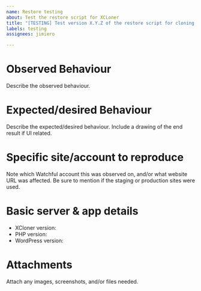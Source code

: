 ```yaml
---
name: Restore testing
about: Test the restore script for XCLoner
title: "[TESTING] Test version X.Y.Z of the restore script for cloning to a new site."
labels: testing
assignees: jimiero

---
```


# Observed Behaviour
Describe the observed behaviour.

# Expected/desired Behaviour
Describe the expected/desired behaviour. Include a drawing of the end result if UI related.

# Specific site/account to reproduce
Note which Watchful account this was observed on, and/or what website URL was affected. Be sure to mention if the staging or production sites were used.

# Basic server & app details
 - XCloner version: 
 - PHP version:
 - WordPress version:

# Attachments
Attach any images, screenshots, and/or files needed.
